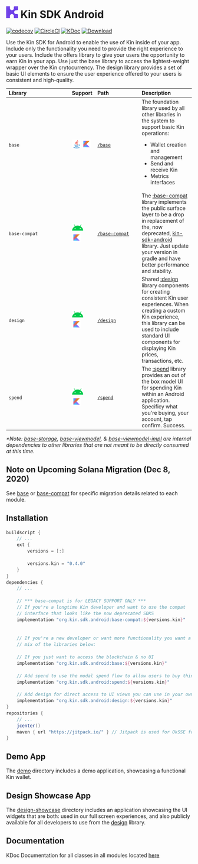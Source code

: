 # <img src="assets/kin-logo.png" height="32" alt="Kin Logo"> Kin SDK Android
[![codecov](https://codecov.io/gh/kinecosystem/kin-android/branch/master/graph/badge.svg?token=V05OQ629R5)](https://codecov.io/gh/kinecosystem/kin-android)
[![CircleCI](https://img.shields.io/circleci/build/gh/kinecosystem/kin-android/master?token=ac677bb614658377373f411ba6394e9adf112cba)](https://circleci.com/gh/kinecosystem/kin-android)
[![KDoc](https://img.shields.io/badge/Docs-KDoc-blue)](https://kinecosystem.github.io/kin-android/docs)
[![Download](https://api.bintray.com/packages/kinecosystem/kin-android/base-compat/images/download.svg) ](https://bintray.com/kinecosystem/kin-android/base-compat/_latestVersion)

Use the Kin SDK for Android to enable the use of Kin inside of your app. Include only the functionality you need to provide the right experience to your users. Include the offers library to give your users the opportunity to earn Kin in your app. Use just the base library to access the lightest-weight wrapper over the Kin crytocurrency. The design library provides a set of basic UI elements to ensure the user experience offered to your users is consistent and high-quality.

| Library&nbsp;&nbsp;&nbsp;&nbsp;&nbsp;&nbsp;&nbsp;&nbsp;&nbsp;&nbsp;&nbsp;&nbsp;&nbsp;&nbsp;&nbsp;&nbsp;&nbsp;&nbsp;&nbsp;&nbsp;&nbsp;&nbsp;&nbsp;&nbsp;&nbsp;&nbsp;&nbsp;&nbsp;&nbsp; | Support                                                                                   | Path&nbsp;&nbsp;&nbsp;&nbsp;&nbsp;&nbsp;&nbsp;&nbsp;&nbsp;&nbsp;&nbsp;&nbsp;&nbsp;&nbsp;&nbsp;&nbsp;&nbsp;&nbsp;&nbsp;&nbsp; | Description                                                                                                                                                                                                                                                                               |
|:--------------------------------------------------------------------------------------------------------------------------------------------------------------------------------------|:------------------------------------------------------------------------------------------|:-----------------------------------------------------------------------------------------------------------------------------|:------------------------------------------------------------------------------------------------------------------------------------------------------------------------------------------------------------------------------------------------------------------------------------------|
| `base`                                                                                                                                                                                | <img src="assets/java.png" height="24">&nbsp;<img src="assets/kotlin.png" height="24">    | [`/base`](base)                                                                                                              | The foundation library used by all other libraries in the system to support basic Kin operations: <ul><li>Wallet creation and management</li><li>Send and receive Kin</li><li>Metrics interfaces</li></ul>                                                                                |
| `base-compat`                                                                                                                                                                         | <img src="assets/android.png" height="24">&nbsp;<img src="assets/kotlin.png" height="24"> | [`/base-compat`](base-compat)                                                                                                | The [:base-compat](base-compat) library implements the public surface layer to be a drop in replacement of the, now deprecated, [kin-sdk-android](https://github.com/kinecosystem/kin-sdk-android) library. Just update your version in gradle and have better performance and stability. |
| `design`                                                                                                                                                                              | <img src="assets/android.png" height="24">&nbsp;<img src="assets/kotlin.png" height="24"> | [`/design`](design)                                                                                                          | Shared [:design](design) library components for creating consistent Kin user experiences. When creating a custom Kin experience, this library can be used to include standard UI components for displaying Kin prices, transactions, etc.                                                            |
| `spend`                                                                                                                                                                               | <img src="assets/android.png" height="24">&nbsp;<img src="assets/kotlin.png" height="24"> | [`/spend`](spend)                                                                                                            | The [:spend](spend) library provides an out of the box model UI for spending Kin within an Android application. Specificy what you're buying, your account, tap confirm. Success.|

*\*Note: [base-storage](base-storage), [base-viewmodel](base-viewmodel), & [base-viewmodel-impl](base-viewmodel-impl) are internal dependencies to other libraries that are not meant to be directly consumed at this time.*

## Note on Upcoming Solana Migration (Dec 8, 2020)
See [base](base) or [base-compat](base-compat) for specific migration details related to each module.

## Installation

```groovy
buildscript {
    // ...
    ext {
        versions = [:]
        
        versions.kin = "0.4.0"
    }
}
dependencies {
    // ...
    
    // *** base-compat is for LEGACY SUPPORT ONLY ***
    // If you're a longtime Kin developer and want to use the compat 
    // interface that looks like the now deprecated SDKS
    implementation "org.kin.sdk.android:base-compat:${versions.kin}"
    
    
    // If you're a new developer or want more functionality you want a
    // mix of the libraries below:
    
    // If you just want to access the blockchain & no UI
    implementation "org.kin.sdk.android:base:${versions.kin}"
    
    // Add spend to use the modal spend flow to allow users to buy things with Kin
    implementation "org.kin.sdk.android:spend:${versions.kin}"
    
    // Add design for direct access to UI views you can use in your own app
    implementation "org.kin.sdk.android:design:${versions.kin}"
}
repositories {
    // ...
    jcenter()
    maven { url "https://jitpack.io/" } // Jitpack is used for OkSSE fork only
}
```

## Demo App

The [demo](demo) directory includes a demo application, showcasing a functional Kin wallet.

## Design Showcase App

The [design-showcase](design-showcase) directory includes an application showcasing the UI widgets that are both: used in our full screen experiences, and also publicly available for all developers to use from the [design](design) library.

## Documentation
KDoc Documentation for all classes in all modules located [here](https://kinecosystem.github.io/kin-android/docs/index.html)
